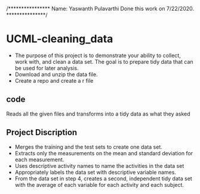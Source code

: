 /****************
 Name:   Yaswanth Pulavarthi
 Done this work on 7/22/2020.
***************/
# UCML-cleaning_data
* The purpose of this project is to demonstrate your ability to collect, work with, and clean a data set. The goal is to prepare tidy data that can be used for later analysis.
* Download and unzip the data file.
* Create a repo and create a r file

## code
  Reads all the given files and transforms into a tidy data as what they asked
## Project Discription
* Merges the training and the test sets to create one data set.
* Extracts only the measurements on the mean and standard deviation for each measurement.
* Uses descriptive activity names to name the activities in the data set
* Appropriately labels the data set with descriptive variable names.
* From the data set in step 4, creates a second, independent tidy data set with the average of each variable for each  activity and each subject.
